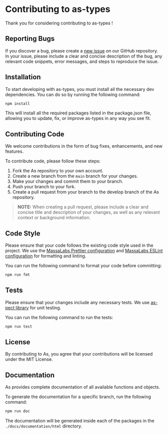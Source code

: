 
# Contributing to as-types
Thank you for considering contributing to as-types !

## Reporting Bugs
If you discover a bug, please create a [new issue](https://github.com/massalabs/as/issues/new?assignees=&labels=issue%3Abug&template=bug.md&title=) on our GitHub repository.
In your issue, please include a clear and concise description of the bug, any relevant code snippets, error messages, and steps to reproduce the issue.

## Installation
To start developing with as-types, you must install all the necessary dev dependencies. You can do so by running the following command:

```sh
npm install
```

This will install all the required packages listed in the package.json file, allowing you to update, fix, or improve as-types in any way you see fit. 

## Contributing Code
We welcome contributions in the form of bug fixes, enhancements, and new features.

To contribute code, please follow these steps:

1. Fork the As repository to your own account.
2. Create a new branch from the `main` branch for your changes.
3. Make your changes and commit them to your branch.
4. Push your branch to your fork.
5. Create a pull request from your branch to the develop branch of the As repository.

> **NOTE:** When creating a pull request, please include a clear and concise title and description of your changes, as well as any relevant context or background information.

## Code Style
Please ensure that your code follows the existing code style used in the project.
We use the [MassaLabs Prettier configuration](https://github.com/massalabs/prettier-config-as) and [MassaLabs ESLint configuration](https://github.com/massalabs/eslint-config) for formatting and linting.

You can run the following command to format your code before committing:

```sh
npm run fmt
```

## Tests
Please ensure that your changes include any necessary tests.
We use [as-pect library](https://as-pect.gitbook.io/as-pect/) for unit testing.

You can run the following command to run the tests:

```sh
npm run test
```

## License
By contributing to As, you agree that your contributions will be licensed under the MIT License.

## Documentation
As provides complete documentation of all available functions and objects.

To generate the documentation for a specific branch, run the following command:

```sh
npm run doc
```

The documentation will be generated inside each of the packages in the `./docs/documentation/html` directory.
